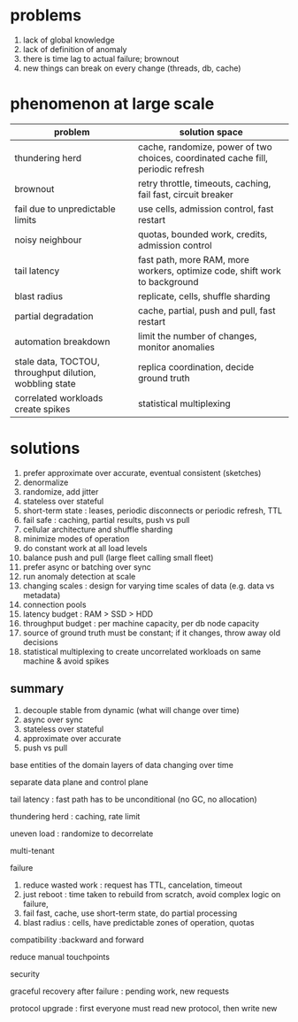 
# problems

1. lack of global knowledge
2. lack of definition of anomaly
3. there is time lag to actual failure; brownout
4. new things can break on every change (threads, db, cache)

# phenomenon at large scale

| problem | solution space |
| ----  | ---- | 
| thundering herd | cache, randomize, power of two choices, coordinated cache fill, periodic refresh |
| brownout | retry throttle, timeouts, caching, fail fast, circuit breaker |
| fail due to unpredictable limits | use cells, admission control, fast restart |
| noisy neighbour | quotas, bounded work, credits, admission control |
| tail latency | fast path, more RAM, more workers, optimize code, shift work to background |
| blast radius | replicate, cells, shuffle sharding |
| partial degradation | cache, partial, push and pull, fast restart |
| automation breakdown | limit the number of changes, monitor anomalies |
| stale data, TOCTOU, throughput dilution, wobbling state | replica coordination, decide ground truth |
| correlated workloads create spikes | statistical multiplexing |

# solutions

1. prefer approximate over accurate, eventual consistent (sketches)
1. denormalize 
2. randomize, add jitter
3. stateless over stateful 
3. short-term state : leases, periodic disconnects or periodic refresh, TTL
4. fail safe : caching, partial results, push vs pull
5. cellular architecture and shuffle sharding
6. minimize modes of operation
7. do constant work at all load levels
8. balance push and pull (large fleet calling small fleet)
9. prefer async or batching over sync
10. run anomaly detection at scale
11. changing scales : design for varying time scales of data (e.g. data vs metadata)
12. connection pools
12. latency budget : RAM > SSD > HDD
13. throughput budget : per machine capacity, per db node capacity
14. source of ground truth must be constant; if it changes, throw away old decisions
15. statistical multiplexing to create uncorrelated workloads on same machine & avoid spikes

## summary

1. decouple stable from dynamic (what will change over time)
1. async over sync
1. stateless over stateful
1. approximate over accurate
1. push vs pull

base entities of the domain
layers of data changing over time

separate data plane and control plane 

tail latency : fast path has to be unconditional (no GC, no allocation)

thundering herd : caching, rate limit

uneven load : randomize to decorrelate

multi-tenant

failure 
1. reduce wasted work : request has TTL, cancelation, timeout
1. just reboot : time taken to rebuild from scratch, avoid complex logic on failure, 
1. fail fast, cache, use short-term state, do partial processing
1. blast radius : cells, have predictable zones of operation, quotas

compatibility  :backward and forward

reduce manual touchpoints

security

graceful recovery after failure : pending work, new requests

protocol upgrade : first everyone must read new protocol, then write new
